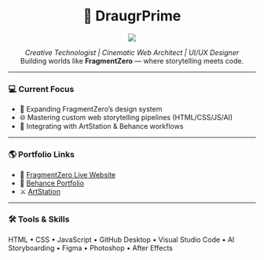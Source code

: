 <h1 align="center">🧠 DraugrPrime</h1>
<p align="center">
  <img src="https://img.shields.io/badge/Project-FragmentZero-0f9fd4?style=for-the-badge&logo=github&logoColor=white">
</p>
<p align="center">
  <em>Creative Technologist | Cinematic Web Architect | UI/UX Designer</em><br>
  Building worlds like <strong>FragmentZero</strong> — where storytelling meets code.
</p>

---

### 💻 Current Focus
- 🧠 Expanding FragmentZero’s design system
- 🌐 Mastering custom web storytelling pipelines (HTML/CSS/JS/AI)
- 🎨 Integrating with ArtStation & Behance workflows

---

### 🌎 Portfolio Links
- 🔗 [FragmentZero Live Website](https://fragment-zero-project.netlify.app)
- 🎨 [Behance Portfolio](https://www.behance.net/jeroidjero)
- ⚔️ [ArtStation](https://www.artstation.com/draugrprime)

---

### 🛠 Tools & Skills
HTML • CSS • JavaScript • GitHub Desktop • Visual Studio Code • AI Storyboarding • Figma • Photoshop • After Effects
